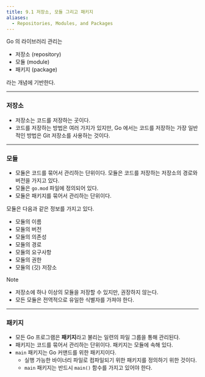 ```yaml
---
title: 9.1 저장소, 모듈 그리고 패키지
aliases:
  - Repositories, Modules, and Packages
---
```


Go 의 라이브러리 관리는

- 저장소 (repository)
- 모듈 (module)
- 패키지 (package)

라는 개념에 기반한다.

---

### 저장소

- 저장소는 코드를 저장하는 곳이다. 
- 코드를 저장하는 방법은 여러 가지가 있지만, Go 에서는 코드를 저장하는 가장 일반적인 방법은 Git 저장소를 사용하는 것이다.

---

### 모듈

- 모듈은 코드를 묶어서 관리하는 단위이다. 모듈은 코드를 저장하는 저장소의 경로와 버전을 가지고 있다.
- 모듈은 `go.mod` 파일에 정의되어 있다.
- 모듈은 패키지를 묶어서 관리하는 단위이다.

모듈은 다음과 같은 정보를 가지고 있다.

- 모듈의 이름
- 모듈의 버전
- 모듈의 의존성
- 모듈의 경로
- 모듈의 요구사항
- 모듈의 권한
- 모듈의 (깃) 저장소

> [!NOTE]
> - 저장소에 하나 이상의 모듈을 저장할 수 있지만, 권장하지 않는다.
> - 모든 모듈은 전역적으로 유일한 식별자를 가져야 한다.

---

### 패키지

- 모든 Go 프로그램은 **패키지**라고 불리는 일련의 파일 그룹을 통해 관리된다.
- 패키지는 코드를 묶어서 관리하는 단위이다. 패키지는 모듈에 속해 있다.
- `main` 패키지는 Go 커맨드를 위한 패키지이다.
    - 실행 가능한 바이너리 파일로 컴파일되기 위한 패키지를 정의하기 위한 것이다.
    - `main` 패키지는 반드시 `main()` 함수를 가지고 있어야 한다.